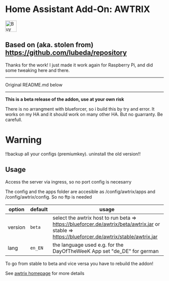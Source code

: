 # Home Assistant Add-On: AWTRIX

<a href='https://ko-fi.com/MaxWinterstein' target='_blank'><img height='36' style='border:0px;height:36px;' src='https://storage.ko-fi.com/cdn/kofi6.png?v=6' border='0' alt='Buy Me a Coffee at ko-fi.com' /></a>

## Based on (aka. stolen from) https://github.com/lubeda/repository

Thanks for the work! I just made it work again for Raspberry Pi, and did some tweaking here and there.

---

Original README.md below

---

**This is a beta release of the addon, use at your own risk**

There is no arrangment with blueforcer, so i build this by try and error. It works on my HA and it should work on many other HA. But no guarranty. Be carefull.

# Warning

!!backup all your configs (premiumkey). uninstall the old version!!

## Usage

Access the server via ingress, so no port config is necesarry

The config and the apps folder are accesible as /config/awtrix/apps and /config/awtrix/config. So no ftp is needed

| option  | default | usage                                                                                                                                          |
| ------- | ------- | ---------------------------------------------------------------------------------------------------------------------------------------------- |
| version | `beta`  | select the awtrix host to run beta => https://blueforcer.de/awtrix/beta/awtrix.jar or stable => https://blueforcer.de/awtrix/stable/awtrix.jar |
| lang    | `en_EN` | the language used e.g. for the DayOfTheWeeK App set "de_DE" for german                                                                         |

To go from stable to beta and vice versa you have to rebuild the addon!

See [awtrix homepage](https://docs.blueforcer.de/#/v2/README) for more details
